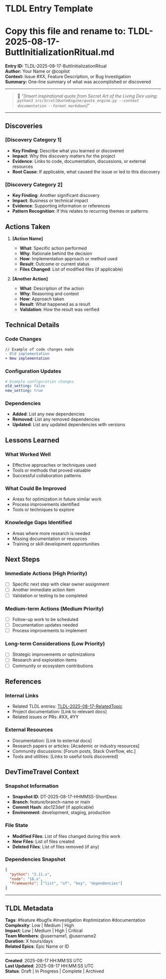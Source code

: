 # TLDL Entry Template
# Copy this file and rename to: TLDL-2025-08-17-ButtInitializationRitual.md

**Entry ID:** TLDL-2025-08-17-ButtInitializationRitual  
**Author:** Your Name or @copilot  
**Context:** Issue #XX, Feature Description, or Bug Investigation  
**Summary:** One-line summary of what was accomplished or discovered  

---

> 📜 *"[Insert inspirational quote from Secret Art of the Living Dev using: `python3 src/ScrollQuoteEngine/quote_engine.py --context documentation --format markdown`]*"

---

## Discoveries

### [Discovery Category 1]
- **Key Finding**: Describe what you learned or discovered
- **Impact**: Why this discovery matters for the project
- **Evidence**: Links to code, documentation, discussions, or external resources
- **Root Cause**: If applicable, what caused the issue or led to this discovery

### [Discovery Category 2]
- **Key Finding**: Another significant discovery
- **Impact**: Business or technical impact
- **Evidence**: Supporting information or references
- **Pattern Recognition**: If this relates to recurring themes or patterns

## Actions Taken

1. **[Action Name]**
   - **What**: Specific action performed
   - **Why**: Rationale behind the decision
   - **How**: Implementation approach or method used
   - **Result**: Outcome or current status
   - **Files Changed**: List of modified files (if applicable)

2. **[Another Action]**
   - **What**: Description of the action
   - **Why**: Reasoning and context
   - **How**: Approach taken
   - **Result**: What happened as a result
   - **Validation**: How the result was verified

## Technical Details

### Code Changes
```diff
// Example of code changes made
- Old implementation
+ New implementation
```

### Configuration Updates
```yaml
# Example configuration changes
old_setting: false
new_setting: true
```

### Dependencies
- **Added**: List any new dependencies
- **Removed**: List any removed dependencies  
- **Updated**: List any updated dependencies with versions

## Lessons Learned

### What Worked Well
- Effective approaches or techniques used
- Tools or methods that proved valuable
- Successful collaboration patterns

### What Could Be Improved
- Areas for optimization in future similar work
- Process improvements identified
- Tools or techniques to explore

### Knowledge Gaps Identified
- Areas where more research is needed
- Missing documentation or resources
- Training or skill development opportunities

## Next Steps

### Immediate Actions (High Priority)
- [ ] Specific next step with clear owner assignment
- [ ] Another immediate action item
- [ ] Validation or testing to be completed

### Medium-term Actions (Medium Priority)
- [ ] Follow-up work to be scheduled
- [ ] Documentation updates needed
- [ ] Process improvements to implement

### Long-term Considerations (Low Priority)
- [ ] Strategic improvements or optimizations
- [ ] Research and exploration items
- [ ] Community or ecosystem contributions

## References

### Internal Links
- Related TLDL entries: [TLDL-2025-08-17-RelatedTopic](./TLDL-2025-08-17-RelatedTopic.md)
- Project documentation: [Link to relevant docs]
- Related issues or PRs: #XX, #YY

### External Resources
- Documentation: [Link to external docs]
- Research papers or articles: [Academic or industry resources]
- Community discussions: [Forum posts, Stack Overflow, etc.]
- Tools and utilities: [Links to useful tools discovered]

## DevTimeTravel Context

### Snapshot Information
- **Snapshot ID**: DT-2025-08-17-HHMMSS-ShortDesc
- **Branch**: feature/branch-name or main
- **Commit Hash**: abc123def (if applicable)
- **Environment**: development, staging, production

### File State
- **Modified Files**: List of files changed during this work
- **New Files**: List of files created
- **Deleted Files**: List of files removed (if any)

### Dependencies Snapshot
```json
{
  "python": "3.11.x",
  "node": "18.x",
  "frameworks": ["list", "of", "key", "dependencies"]
}
```

---

## TLDL Metadata

**Tags**: #feature #bugfix #investigation #optimization #documentation  
**Complexity**: Low | Medium | High  
**Impact**: Low | Medium | High | Critical  
**Team Members**: @username1, @username2  
**Duration**: X hours/days  
**Related Epics**: Epic Name or ID  

---

**Created**: 2025-08-17 HH:MM:SS UTC  
**Last Updated**: 2025-08-17 HH:MM:SS UTC  
**Status**: Draft | In Progress | Complete | Archived